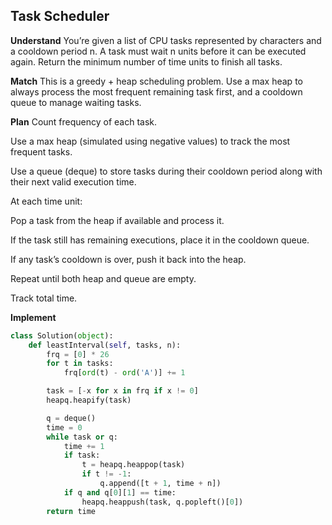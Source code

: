 ## Task Scheduler
**Understand**
You’re given a list of CPU tasks represented by characters and a cooldown period n. A task must wait n units before it can be executed again. Return the minimum number of time units to finish all tasks.

**Match**
This is a greedy + heap scheduling problem. Use a max heap to always process the most frequent remaining task first, and a cooldown queue to manage waiting tasks.

**Plan**
Count frequency of each task.

Use a max heap (simulated using negative values) to track the most frequent tasks.

Use a queue (deque) to store tasks during their cooldown period along with their next valid execution time.

At each time unit:

Pop a task from the heap if available and process it.

If the task still has remaining executions, place it in the cooldown queue.

If any task’s cooldown is over, push it back into the heap.

Repeat until both heap and queue are empty.

Track total time.

**Implement**
```python
class Solution(object):
    def leastInterval(self, tasks, n):
        frq = [0] * 26
        for t in tasks:
            frq[ord(t) - ord('A')] += 1

        task = [-x for x in frq if x != 0]
        heapq.heapify(task)

        q = deque()
        time = 0
        while task or q:
            time += 1
            if task:
                t = heapq.heappop(task)
                if t != -1:
                    q.append([t + 1, time + n])
            if q and q[0][1] == time:
                heapq.heappush(task, q.popleft()[0])
        return time
```
